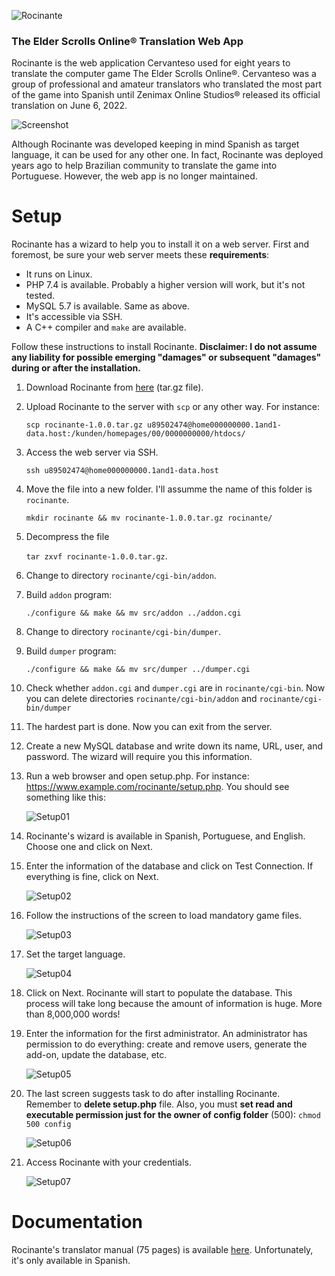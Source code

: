 ![Rocinante](images/rocinante-black-logo.png)

### The Elder Scrolls Online® Translation Web App

Rocinante is the web application Cervanteso used for eight years to translate the computer game The Elder Scrolls Online®. Cervanteso was a group of professional and amateur translators who translated the most part of the game into Spanish until Zenimax Online Studios® released its official translation on June 6, 2022.

![Screenshot](doc/setup/cervanteso.png)
    
Although Rocinante was developed keeping in mind Spanish as target language, it can be used for any other one. In fact, Rocinante was deployed years ago to help Brazilian community to translate the game into Portuguese. However, the web app is no longer maintained. 

# Setup

Rocinante has a wizard to help you to install it on a web server. First and foremost, be sure your web server meets these **requirements**:
  - It runs on Linux.
  - PHP 7.4 is available. Probably a higher version will work, but it's not tested.
  - MySQL 5.7 is available. Same as above.
  - It's accessible via SSH.
  - A C++ compiler and `make` are available.

Follow these instructions to install Rocinante. **Disclaimer: I do not assume any liability for possible emerging "damages" or subsequent "damages" during or after the installation.**
1. Download Rocinante from [here](https://github.com/helmantika/rocinante/releases/tag/v1.0.0) (tar.gz file).
2. Upload Rocinante to the server with `scp` or any other way. For instance:
 
   `scp rocinante-1.0.0.tar.gz u89502474@home000000000.1and1-data.host:/kunden/homepages/00/0000000000/htdocs/`
3. Access the web server via SSH.

   `ssh u89502474@home000000000.1and1-data.host`
4. Move the file into a new folder. I'll assumme the name of this folder is `rocinante`.

   `mkdir rocinante && mv rocinante-1.0.0.tar.gz rocinante/`
5. Decompress the file

   `tar zxvf rocinante-1.0.0.tar.gz`.
6. Change to directory `rocinante/cgi-bin/addon`.
7. Build `addon` program:

   `./configure && make && mv src/addon ../addon.cgi`
9. Change to directory `rocinante/cgi-bin/dumper`.
10. Build `dumper` program:

    `./configure && make && mv src/dumper ../dumper.cgi`
11. Check whether `addon.cgi` and `dumper.cgi` are in `rocinante/cgi-bin`. Now you can delete directories `rocinante/cgi-bin/addon` and `rocinante/cgi-bin/dumper`
12. The hardest part is done. Now you can exit from the server.
13. Create a new MySQL database and write down its name, URL, user, and password. The wizard will require you this information.
14. Run a web browser and open setup.php. For instance: https://www.example.com/rocinante/setup.php. You should see something like this:

    ![Setup01](doc/setup/setup01.png)
15. Rocinante's wizard is available in Spanish, Portuguese, and English. Choose one and click on Next.
16. Enter the information of the database and click on Test Connection. If everything is fine, click on Next.

    ![Setup02](doc/setup/setup02.png)
17. Follow the instructions of the screen to load mandatory game files.

    ![Setup03](doc/setup/setup03.png)
18. Set the target language.

    ![Setup04](doc/setup/setup04.png)
19. Click on Next. Rocinante will start to populate the database. This process will take long because the amount of information is huge. More than 8,000,000 words!
20. Enter the information for the first administrator. An administrator has permission to do everything: create and remove users, generate the add-on, update the database, etc.

    ![Setup05](doc/setup/setup05.png)
21. The last screen suggests task to do after installing Rocinante. Remember to **delete setup.php** file. Also, you must **set read and executable permission just for the owner of config folder** (500): `chmod 500 config`

    ![Setup06](doc/setup/setup06.png)
22. Access Rocinante with your credentials.

    ![Setup07](doc/setup/setup07.png)

# Documentation

Rocinante's translator manual (75 pages) is available [here](https://github.com/helmantika/rocinante/tree/main/doc/Manual%20del%20traductor). Unfortunately, it's only available in Spanish.
